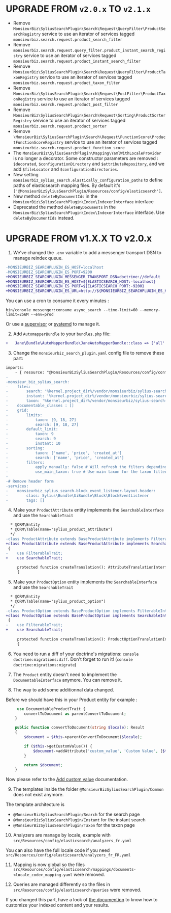 # UPGRADE FROM `v2.0.x` TO `v2.1.x`

- Remove `MonsieurBiz\SyliusSearchPlugin\Search\Request\QueryFilter\ProductSearchRegistry` service to use an iterator of services tagged `monsieurbiz.search.request.product_search_filter`
- Remove `monsieurbiz.search.request.query_filter.product_instant_search_registry` service to use an iterator of services tagged `monsieurbiz.search.request.product_instant_search_filter`
- Remove `MonsieurBiz\SyliusSearchPlugin\Search\Request\QueryFilter\ProductTaxonRegistry` service to use an iterator of services tagged `monsieurbiz.search.request.product_taxon_filter`
- Remove `MonsieurBiz\SyliusSearchPlugin\Search\Request\PostFilter\ProductTaxonRegistry` service to use an iterator of services tagged `monsieurbiz.search.request.product_post_filter`
- Remove `MonsieurBiz\SyliusSearchPlugin\Search\Request\Sorting\ProductSorterRegistry` service to use an iterator of services tagged `monsieurbiz.search.request.product_sorter`
- Remove `\MonsieurBiz\SyliusSearchPlugin\Search\Request\FunctionScore\ProductFunctionScoreRegistry` service to use an iterator of services tagged `monsieurbiz.search.request.product_function_score`
- The `MonsieurBiz\SyliusSearchPlugin\Mapping\YamlWithLocaleProvider` is no longer a decorator. Some constructor parameters are removed : `$decorated`, `$configurationDirectory` and `$attributeRepository`, and we add `$fileLocator` and `$configurationDirectories`.
- New setting `monsieurbiz_sylius_search.elastically_configuration_paths` to define paths of elasticsearch mapping files. By default it's `['@MonsieurBizSyliusSearchPlugin/Resources/config/elasticsearch']`.
- New method `deleteByDocumentIds` in the `MonsieurBiz\SyliusSearchPlugin\Index\IndexerInterface` interface
- Deprecated the method `deleteByDocuments` in the `MonsieurBiz\SyliusSearchPlugin\Index\IndexerInterface` interface. Use `deleteByDocumentIds` instead. 

# UPGRADE FROM v1.X.X TO v2.0.x

1. We've changed the `.env` variable to add a messenger transport DSN to manage reindex queue.

```diff
-MONSIEURBIZ_SEARCHPLUGIN_ES_HOST=localhost
-MONSIEURBIZ_SEARCHPLUGIN_ES_PORT=9200
+MONSIEURBIZ_SEARCHPLUGIN_MESSENGER_TRANSPORT_DSN=doctrine://default
+MONSIEURBIZ_SEARCHPLUGIN_ES_HOST=${ELASTICSEARCH_HOST:-localhost}
+MONSIEURBIZ_SEARCHPLUGIN_ES_PORT=${ELASTICSEARCH_PORT:-9200}
+MONSIEURBIZ_SEARCHPLUGIN_ES_URL=http://${MONSIEURBIZ_SEARCHPLUGIN_ES_HOST}:${MONSIEURBIZ_SEARCHPLUGIN_ES_PORT}/
```

You can use a cron to consume it every minutes : 

`bin/console messenger:consume async_search --time-limit=60 --memory-limit=256M --env=prod`

Or use a [supervisor](https://symfony.com/doc/current/messenger.html#supervisor-configuration) or [systemd](https://symfony.com/doc/current/messenger.html#systemd-configuration) to manage it.

2. Add `AutomapperBundle` to your `bundles.php` file:

```diff
+   Jane\Bundle\AutoMapperBundle\JaneAutoMapperBundle::class => ['all' => true],
```

3. Change the `monsieurbiz_search_plugin.yaml` config file to remove these part:

```diff
imports:
    - { resource: "@MonsieurBizSyliusSearchPlugin/Resources/config/config.yaml" }
-
-monsieur_biz_sylius_search:
-    files:
-        search: '%kernel.project_dir%/vendor/monsieurbiz/sylius-search-plugin/src/Resources/config/elasticsearch/queries/search.yaml'
-        instant: '%kernel.project_dir%/vendor/monsieurbiz/sylius-search-plugin/src/Resources/config/elasticsearch/queries/instant.yaml'
-        taxon: '%kernel.project_dir%/vendor/monsieurbiz/sylius-search-plugin/src/Resources/config/elasticsearch/queries/taxon.yaml'
-    documentable_classes : []
-    grid:
-        limits:
-            taxon: [9, 18, 27]
-            search: [9, 18, 27]
-        default_limit:
-            taxon: 9
-            search: 9
-            instant: 10
-        sorting:
-            taxon: ['name', 'price', 'created_at']
-            search: ['name', 'price', 'created_at']
-        filters:
-            apply_manually: false # Will refresh the filters depending on applied filters after you apply it manually
-            use_main_taxon: true # Use main taxon for the taxon filter, else use the taxons
-
-# Remove header form
-services:
-    monsieurbiz_sylius_search.block_event_listener.layout.header:
-        class: Sylius\Bundle\UiBundle\Block\BlockEventListener
-        tags: []
```

4. Make your `ProductAttribute` entity implements the `SearchableInterface` and use the `SearchableTrait`

```diff
  * @ORM\Entity
  * @ORM\Table(name="sylius_product_attribute")
  */
-class ProductAttribute extends BaseProductAttribute implements FilterableInterface
+class ProductAttribute extends BaseProductAttribute implements SearchableInterface
 {
-    use FilterableTrait;
+    use SearchableTrait;
 
     protected function createTranslation(): AttributeTranslationInterface
     {
```

5. Make your `ProductOption` entity implements the `SearchableInterface` and use the `SearchableTrait`

```diff
  * @ORM\Entity
  * @ORM\Table(name="sylius_product_option")
  */
-class ProductOption extends BaseProductOption implements FilterableInterface
+class ProductOption extends BaseProductOption implements SearchableInterface
 {
-    use FilterableTrait;
+    use SearchableTrait;
 
     protected function createTranslation(): ProductOptionTranslationInterface
     {
```

6. You need to run a diff of your doctrine's migrations: `console doctrine:migrations:diff`. Don't forget to run it! (`console doctrine:migrations:migrate`)

7. The `Product` entity doesn't need to implement the `DocumentableInterface` anymore. You can remove it.

8. The way to add some additionnal data changed.

Before we should have this in your Product entity for example : 

```php
     use DocumentableProductTrait {
        convertToDocument as parentConvertToDocument;
    }

    public function convertToDocument(string $locale): Result
    {
        $document = $this->parentConvertToDocument($locale);

        if ($this->getCustomValue()) {
            $document->addAttribute('custom_value', 'Custom Value', [$this->getCustomValue()], $locale, 1);
        }

        return $document;
    }
```

Now please refer to the [Add custom value](docs/add_custom_values.md) documentation.

9. The templates inside the folder `@MonsieurBizSyliusSearchPlugin/Common` does not exist anymore.  

The template architecture is
- `@MonsieurBizSyliusSearchPlugin/Search` for the search page
- `@MonsieurBizSyliusSearchPlugin/Instant` for the instant search
- `@MonsieurBizSyliusSearchPlugin/Taxon` for the taxon page

10. Analyzers are manage by locale, example with `src/Resources/config/elasticsearch/analyzers_fr.yaml`

You can also have the full locale code if you need `src/Resources/config/elasticsearch/analyzers_fr_FR.yaml`

11. Mapping is now global so the files `src/Resources/config/elasticsearch/mappings/documents-<locale_code>_mapping.yaml` were removed.

12. Queries are managed differently so the files in `src/Resources/config/elasticsearch/queries` were removed.

If you changed this part, have a look of [the documention](./docs/index.md) to know how to customize your indexed content and your results.
